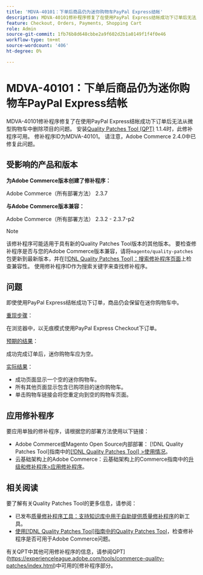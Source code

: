 ```yaml
---
title: 'MDVA-40101：下单后商品仍为迷你购物车PayPal Express结帐'
description: MDVA-40101修补程序修复了在使用PayPal Express结帐成功下订单后无法从微型购物车中删除项目的问题。 安装[Quality Patches Tool (QPT)](https://experienceleague.adobe.com/en/docs/commerce-knowledge-base/kb/announcements/commerce-announcements/magento-quality-patches-released-new-tool-to-self-serve-quality-patches) 1.1.4后，即可使用此修补程序。 修补程序ID为MDVA-40101。 请注意，Adobe Commerce 2.4.0中已修复此问题。
feature: Checkout, Orders, Payments, Shopping Cart
role: Admin
source-git-commit: 1fb76b8d648cbbe2a9f602d2b1a0149f1f4f0e46
workflow-type: tm+mt
source-wordcount: '406'
ht-degree: 0%

---
```


# MDVA-40101：下单后商品仍为迷你购物车PayPal Express结帐

MDVA-40101修补程序修复了在使用PayPal Express结帐成功下订单后无法从微型购物车中删除项目的问题。 安装[Quality Patches Tool (QPT)](https://experienceleague.adobe.com/en/docs/commerce-knowledge-base/kb/announcements/commerce-announcements/magento-quality-patches-released-new-tool-to-self-serve-quality-patches) 1.1.4时，此修补程序可用。 修补程序ID为MDVA-40101。 请注意，Adobe Commerce 2.4.0中已修复此问题。

## 受影响的产品和版本

**为Adobe Commerce版本创建了修补程序：**

Adobe Commerce（所有部署方法） 2.3.7

**与Adobe Commerce版本兼容：**

Adobe Commerce（所有部署方法） 2.3.2 - 2.3.7-p2

>[!NOTE]
>
>该修补程序可能适用于具有新的Quality Patches Tool版本的其他版本。 要检查修补程序是否与您的Adobe Commerce版本兼容，请将`magento/quality-patches`包更新到最新版本，并在[[!DNL Quality Patches Tool]：搜索修补程序页面](https://experienceleague.adobe.com/en/docs/commerce-knowledge-base/kb/announcements/commerce-announcements/magento-quality-patches-released-new-tool-to-self-serve-quality-patches)上检查兼容性。 使用修补程序ID作为搜索关键字来查找修补程序。

## 问题

即使使用PayPal Express结帐成功下订单，商品仍会保留在迷你购物车中。

<u>重现步骤</u>：

在浏览器中，以无痕模式使用PayPal Express Checkout下订单。

<u>预期的结果</u>：

成功完成订单后，迷你购物车应为空。

<u>实际结果</u>：

* 成功页面显示一个空的迷你购物车。
* 所有其他页面显示包含已购项目的迷你购物车。
* 单击购物车链接会将您重定向到空的购物车页面。

## 应用修补程序

要应用单独的修补程序，请根据您的部署方法使用以下链接：

* Adobe Commerce或Magento Open Source内部部署： [!DNL Quality Patches Tool]指南中的[[!DNL Quality Patches Tool] >使用情况](/help/tools/quality-patches-tool/usage.md)。
* 云基础架构上的Adobe Commerce：云基础架构上的Commerce指南中的[升级和修补程序>应用修补程序](https://experienceleague.adobe.com/docs/commerce-cloud-service/user-guide/develop/upgrade/apply-patches.html)。

## 相关阅读

要了解有关Quality Patches Tool的更多信息，请参阅：

* 已发布[质量修补程序工具：支持知识库中用于自助提供质量修补程序](https://experienceleague.adobe.com/en/docs/commerce-knowledge-base/kb/announcements/commerce-announcements/magento-quality-patches-released-new-tool-to-self-serve-quality-patches)的新工具。
* [使用[!DNL Quality Patches Tool]指南中的Quality Patches Tool](/help/tools/quality-patches-tool/patches-available-in-qpt/check-patch-for-magento-issue-with-magento-quality-patches.md)，检查修补程序是否可用于Adobe Commerce问题。

有关QPT中其他可用修补程序的信息，请参阅QPT](https://experienceleague.adobe.com/tools/commerce-quality-patches/index.html)中可用的[修补程序部分。
